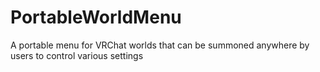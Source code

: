 # PortableWorldMenu
A portable menu for VRChat worlds that can be summoned anywhere by users to control various settings
